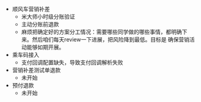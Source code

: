 - 顺风车营销补差
	- 米大师小时级分账验证
	- 主动分账前退款
	- 麻烦把确定好的方案分工情况：需要哪些同学做的哪些事情，都明确下来。然后咱们每天review一下进展，把风险降到最低。目标是 确保营销活动能够如期开展。
- 乘车码接入
	- 支付回调配置缺失，导致支付回调解析失败
- 营销补差测试单退款
	- 未开始
- 预付退款
	- 未开始